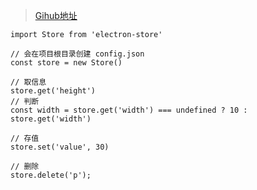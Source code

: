 <!--
title: 05-Electron数据保存
sort:
-->

> [Gihub地址](https://github.com/sindresorhus/electron-store)

```
import Store from 'electron-store'

// 会在项目根目录创建 config.json
const store = new Store()

// 取信息
store.get('height')
// 判断
const width = store.get('width') === undefined ? 10 : store.get('width')

// 存值
store.set('value', 30)

// 删除
store.delete('p');
```

